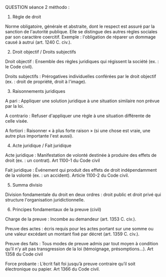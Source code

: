 



QUESTION séance 2 méthodo :  

1. Règle de droit 

Norme obligatoire, générale et abstraite, dont le respect est assuré par la sanction de l'autorité publique. Elle se distingue des autres règles sociales par son caractère coercitif. Exemple : l'obligation de réparer un dommage causé à autrui (art. 1240 C. civ.). 

2. Droit objectif / Droits subjectifs 

Droit objectif : Ensemble des règles juridiques qui régissent la société (ex. : le Code civil). 

Droits subjectifs : Prérogatives individuelles conférées par le droit objectif (ex. : droit de propriété, droit à l'image). 

3. Raisonnements juridiques 

A pari : Appliquer une solution juridique à une situation similaire non prévue par la loi. 

A contrario : Refuser d'appliquer une règle à une situation différente de celle visée. 

A fortiori : Raisonner « à plus forte raison » (si une chose est vraie, une autre plus importante l'est aussi). 

4. Acte juridique / Fait juridique 

Acte juridique : Manifestation de volonté destinée à produire des effets de droit (ex. : un contrat). Art 1100-1 du Code civil 

Fait juridique : Événement qui produit des effets de droit indépendamment de la volonté (ex. : un accident). Article 1100-2 du Code civil. 

5. Summa divisio 

Division fondamentale du droit en deux ordres : droit public et droit privé qui structure l'organisation juridictionnelle. 

6. Principes fondamentaux de la preuve (civil) 

Charge de la preuve : Incombe au demandeur (art. 1353 C. civ.). 

Preuve des actes : écris requis pour les actes portant sur une somme ou une valeur excédant un montant fixé par décret (art. 1359 C. civ.). 

Preuve des faits : Tous modes de preuve admis par tout moyen à condition qu’il n’y ait pas transgression de la loi (témoignage, présomptions…). Art 1358 du Code civil 

Force probante : L’écrit fait foi jusqu’à preuve contraire qu’il soit électronique ou papier. Art 1366 du Code civil.

